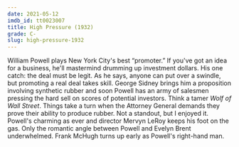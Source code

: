 ```yaml
---
date: 2021-05-12
imdb_id: tt0023007
title: High Pressure (1932)
grade: C-
slug: high-pressure-1932
---
```


William Powell plays New York City's best “promoter.” If you've got an idea for a business, he'll mastermind drumming up investment dollars. His one catch: the deal must be legit. As he says, anyone can put over a swindle, but promoting a real deal takes skill. George Sidney brings him a proposition involving synthetic rubber and soon Powell has an army of salesmen pressing the hard sell on scores of potential investors. Think a tamer <span data-imdb-id="tt0993846">_Wolf of Wall Street_</span>. Things take a turn when the Attorney General demands they prove their ability to produce rubber. Not a standout, but I enjoyed it. Powell's charming as ever and director Mervyn LeRoy keeps his foot on the gas. Only the romantic angle between Powell and Evelyn Brent underwhelmed. Frank McHugh turns up early as Powell's right-hand man.